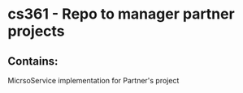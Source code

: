 # cs361 - Repo to manager partner projects

## Contains: 
MicrsoService implementation for Partner's project
